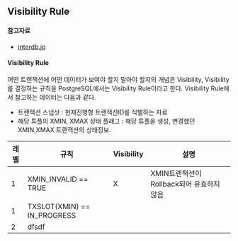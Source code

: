 ## Visibility Rule

#### 참고자료
- [interdb.jp](https://www.interdb.jp/pg/pgsql05/06.html)

#### Visibility Rule
어떤 트랜잭션에 어떤 데이터가 보여야 할지 말아야 할지의 개념은 Visibility, Visibility를 결정하는 규칙을 PostgreSQL에서는 Visibility Rule이라고 한다. Visibility Rule에서 참고하는 데이터는 다음과 같다.
- 트랜잭션 스냅샷 : 현재진행형 트랜잭션ID를 식별하는 자료
- 해당 튜플의 XMIN, XMAX 상태 플래그 : 해당 튜플을 생성, 변경했던 XMIN,XMAX 트랜잭션의 상태정보.

| 레벨 | 규칙 | Visibility | 설명 |
| --- | --- | --- | --- |
| 1 | XMIN_INVALID == TRUE | X | XMIN트랜잭션이 Rollback되어 유효하지 않음 |
| 1 | TXSLOT(XMIN) == IN_PROGRESS |   |   |
| 2 |   dfsdf | | |
